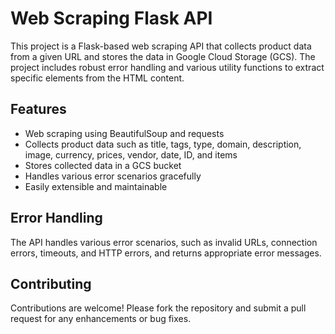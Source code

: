 # Web Scraping Flask API

This project is a Flask-based web scraping API that collects product data from a given URL and stores the data in Google Cloud Storage (GCS). The project includes robust error handling and various utility functions to extract specific elements from the HTML content.

## Features

- Web scraping using BeautifulSoup and requests
- Collects product data such as title, tags, type, domain, description, image, currency, prices, vendor, date, ID, and items
- Stores collected data in a GCS bucket
- Handles various error scenarios gracefully
- Easily extensible and maintainable
  
## Error Handling

The API handles various error scenarios, such as invalid URLs, connection errors, timeouts, and HTTP errors, and returns appropriate error messages.

## Contributing

Contributions are welcome! Please fork the repository and submit a pull request for any enhancements or bug fixes.

